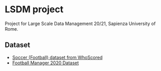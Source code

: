 # LSDM project

Project for Large Scale Data Management 20/21, Sapienza University of Rome. 


## Dataset
- [Soccer (Football) dataset from WhoScored](https://www.kaggle.com/dejoski/soccer-football-dataset-from-whoscored)
- [Football Manager 2020 Dataset](https://www.kaggle.com/ktyptorio/football-manager-2020)